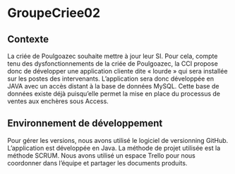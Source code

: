 # GroupeCriee02
## Contexte
La criée de Poulgoazec souhaite mettre à jour leur SI. Pour cela, compte tenu des dysfonctionnements de la criée de Poulgoazec, la CCI
propose donc de développer une application cliente dite « lourde » qui sera installée sur les postes des intervenants. L’application sera
donc développée en JAVA avec un accès distant à la base de données MySQL. Cette base de données existe déjà puisqu’elle permet la
mise en place du processus de ventes aux enchères sous Access.

## Environnement de développement
Pour gérer les versions, nous avons utilisé le logiciel de versionning GitHub. L’application est développée en Java. La méthode de projet
utilisée est la méthode SCRUM. Nous avons utilisé un espace Trello pour nous coordonner dans l’équipe et partager les documents
produits.
